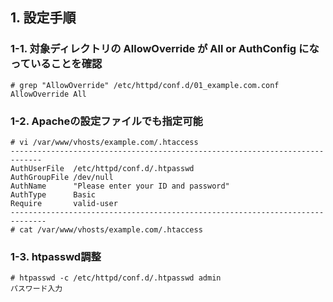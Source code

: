 ## 1. 設定手順
### 1-1. 対象ディレクトリの AllowOverride が All or AuthConfig になっていることを確認
```
# grep "AllowOverride" /etc/httpd/conf.d/01_example.com.conf
AllowOverride All
```

### 1-2. Apacheの設定ファイルでも指定可能
```
# vi /var/www/vhosts/example.com/.htaccess
-----------------------------------------------------------------------------
AuthUserFile  /etc/httpd/conf.d/.htpasswd
AuthGroupFile /dev/null
AuthName      "Please enter your ID and password"
AuthType      Basic
Require       valid-user
------------------------------------------------------------------------------
# cat /var/www/vhosts/example.com/.htaccess
```

### 1-3. htpasswd調整
```
# htpasswd -c /etc/httpd/conf.d/.htpasswd admin
パスワード入力
```
